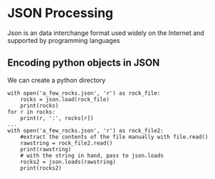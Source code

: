 # JSON Processing
Json is an data interchange format used widely on the Internet and supported by programming languages

## Encoding python objects in JSON
We can create a python directory 

```
with open('a_few_rocks.json', 'r') as rock_file:
    rocks = json.load(rock_file)
    print(rocks)
for r in rocks:
    print(r, ':', rocks[r])
...
with open('a_few_rocks.json', 'r') as rock_file2:
    #extract the contents of the file manually with file.read()
    rawstring = rock_file2.read()
    print(rawstring)
    # with the string in hand, pass to json.loads
    rocks2 = json.loads(rawstring)
    print(rocks2)
```

